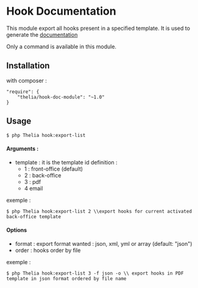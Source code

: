 # Hook Documentation

This module export all hooks present in a specified template. It is used to generate the [documentation](http://doc.thelia.net/en/documentation/modules/hooks/hooks_list.html)

Only a command is available in this module.

## Installation

with composer : 

```
"require": {
    "thelia/hook-doc-module": "~1.0"
}
```

## Usage

```
$ php Thelia hook:export-list
```

#### Arguments : 

- template : it is the template id definition : 
    - 1 : front-office (default)
    - 2 : back-office
    - 3 : pdf
    - 4 email
    
exemple : 
    
```
$ php Thelia hook:export-list 2 \\export hooks for current activated back-office template
```

#### Options

- format : export format wanted : json, xml, yml or array (default: "json")
- order :  hooks order by file

exemple :

```
$ php Thelia hook:export-list 3 -f json -o \\ export hooks in PDF template in json format ordered by file name
```